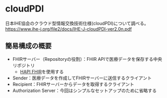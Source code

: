 # cloudPDI

日本IHE協会のクラウド型情報交換技術仕様(cloudPDI)について調べる。
https://www.ihe-j.org/file2/docs/IHE-J-cloudPDI-ver2.0n.pdf


## 簡易構成の概要

- FHIRサーバー（Repositoryの役割）：FHIR APIで医療データを保存する中央リポジトリ
    - [HAPI FHIR](https://hapifhir.io/)を使用する
- Sender：医療データを作成してFHIRサーバーに送信するクライアント
- Recipient：FHIRサーバーからデータを取得するクライアント
- Authorization Server：今回はシンプルなセットアップのために省略する

